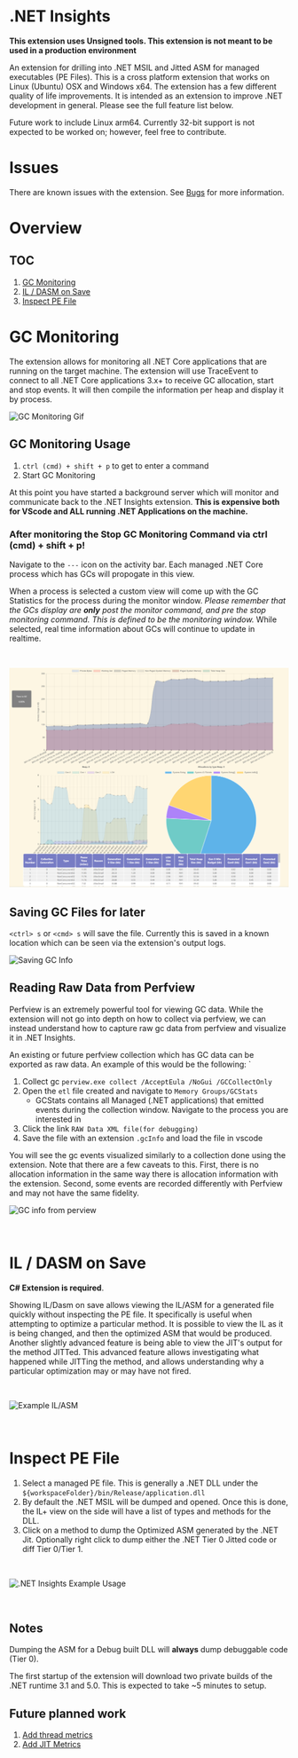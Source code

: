 # .NET Insights

**This extension uses Unsigned tools. This extension is not meant to be used in a production environment**

An extension for drilling into .NET MSIL and Jitted ASM for managed executables (PE Files). This is a cross platform extension that works on Linux (Ubuntu) OSX and Windows x64. The extension has a few different quality of life improvements. It is intended as an extension to improve .NET development in general. Please see the full feature list below.

Future work to include Linux arm64. Currently 32-bit support is not expected to be worked on; however, feel free to contribute.

# Issues

There are known issues with the extension. See [Bugs](https://github.com/jashook/vscode-dotnet-insights/issues?q=is%3Aissue+is%3Aopen+label%3Abug) for more information.

# Overview

## TOC

1. [GC Monitoring](#GC-Monitoring)
2. [IL / DASM on Save](#IL-/-DASM-on-Save)
3. [Inspect PE File](#Inspect-PE-File)

# GC Monitoring

The extension allows for monitoring all .NET Core applications that are running on the target machine. The extension will use TraceEvent to connect to all .NET Core applications 3.x+ to receive GC allocation, start and stop events. It will then compile the information per heap and display it by process.

![GC Monitoring Gif](https://raw.githubusercontent.com/jashook/vscode-dotnet-insights/master/dotnetInsights/media/gcMonitoring.gif)

## GC Monitoring Usage

1. `ctrl (cmd) + shift + p` to get to enter a command
2. Start GC Monitoring

At this point you have started a background server which will monitor and communicate back to the .NET Insights extension. **This is expensive both for VScode and ALL running .NET Applications on the machine.** 

### **After monitoring the Stop GC Monitoring Command via ctrl (cmd) + shift + p!**

Navigate to the `---` icon on the activity bar. Each managed .NET Core process which has GCs will propogate in this view.

When a process is selected a custom view will come up with the GC Statistics for the process during the monitor window. *Please remember that the GCs display are **only** post the monitor command, and pre the stop monitoring command. This is defined to be the monitoring window.* While selected, real time information about GCs will continue to update in realtime.

<br/>

![GC Monitoring](https://raw.githubusercontent.com/jashook/vscode-dotnet-insights/master/dotnetInsights/media/gcMonitoring.png)

## Saving GC Files for later

`<ctrl> s` or `<cmd> s` will save the file. Currently this is saved in a known location which can be seen
via the extension's output logs.

![Saving GC Info](https://raw.githubusercontent.com/jashook/vscode-dotnet-insights/master/dotnetInsights/media/saveGcInfo.gif)

## Reading Raw Data from Perfview

Perfview is an extremely powerful tool for viewing GC data. While the extension will not go into depth on how to collect via perfview, we can instead understand how to capture raw gc data from perfview and visualize it in .NET Insights.

An existing or future perfview collection which has GC data can be exported as raw data. An example of this would be the following:
`
1. Collect gc `perview.exe collect /AcceptEula /NoGui /GCCollectOnly`
2. Open the `etl` file created and navigate to `Memory Groups/GCStats`
    - GCStats contains all Managed (.NET applications) that emitted events during the collection window. Navigate to the process you are interested in
3. Click the link `RAW Data XML file(for debugging)`
4. Save the file with an extension `.gcInfo` and load the file in vscode

You will see the gc events visualized similarly to a collection done using the extension. Note that there are a few caveats to this. First, there is no allocation information in the same way there is allocation information with the extension. Second, some events are recorded differently with Perfview and may not have the same fidelity.

![GC info from perview](https://raw.githubusercontent.com/jashook/vscode-dotnet-insights/master/dotnetInsights/perfviewVisualization.gif)

<br/>

# IL / DASM on Save

**C# Extension is required**.

Showing IL/Dasm on save allows viewing the IL/ASM for a generated file quickly without inspecting the PE file. It specifically is useful when attempting to optimize a particular method. It is possible to view the IL as it is being changed, and then the optimized ASM that would be produced. Another slightly advanced feature is being able to view the JIT's output for the method JITTed. This advanced feature allows investigating what happened while JITTing the method, and allows understanding why a particular optimization may or may have not fired.

<br/>

![Example IL/ASM](https://raw.githubusercontent.com/jashook/vscode-dotnet-insights/master/dotnetInsights/ilAsm.gif)

<br/>

# Inspect PE File

1. Select a managed PE file. This is generally a .NET DLL under the `${workspaceFolder}/bin/Release/application.dll`
2. By default the .NET MSIL will be dumped and opened. Once this is done, the IL+ view on the side will have a list of types and methods for the DLL.
3. Click on a method to dump the Optimized ASM generated by the .NET Jit. Optionally right click to dump either the .NET Tier 0 Jitted code or diff Tier 0/Tier 1.

<br/>

![.NET Insights Example Usage](https://raw.githubusercontent.com/jashook/vscode-dotnet-insights/master/dotnetInsights/peFile.gif)

<br/>

## Notes

Dumping the ASM for a Debug built DLL will **always** dump debuggable code (Tier 0).

The first startup of the extension will download two private builds of the .NET runtime 3.1 and 5.0. This is expected to take ~5 minutes to setup.

## Future planned work

1. [Add thread metrics](https://github.com/jashook/vscode-dotnet-insights/issues/20)
2. [Add JIT Metrics](https://github.com/jashook/vscode-dotnet-insights/issues/21)